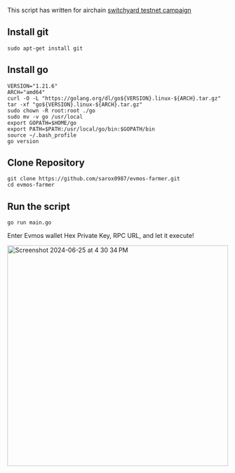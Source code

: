 This script has written for airchain [switchyard testnet campaign]()

## Install git

```
sudo apt-get install git
```

## Install go

```
VERSION="1.21.6"
ARCH="amd64"
curl -O -L "https://golang.org/dl/go${VERSION}.linux-${ARCH}.tar.gz"
tar -xf "go${VERSION}.linux-${ARCH}.tar.gz"
sudo chown -R root:root ./go
sudo mv -v go /usr/local
export GOPATH=$HOME/go
export PATH=$PATH:/usr/local/go/bin:$GOPATH/bin
source ~/.bash_profile
go version
```

## Clone Repository

```
git clone https://github.com/sarox0987/evmos-farmer.git
cd evmos-farmer
```

## Run the script
``` 
go run main.go
```

Enter Evmos wallet Hex Private Key, RPC URL, and let it execute!

<img width="503" alt="Screenshot 2024-06-25 at 4 30 34 PM" src="https://github.com/sarox0987/evmos-farmer/assets/153465797/a858ebd2-4045-4e28-bdb5-e5c1fe6ab788">




